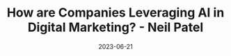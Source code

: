 ---
category:
- .nan
date: 2023-06-21
keyword_suggestion: ubuntu install docker
post_inspiration: https://neilpatel.com/blog/using-ai-in-marketing/
silot_terms: digital automation
title: How are Companies Leveraging AI in <b>Digital</b> Marketing? - Neil Patel
---